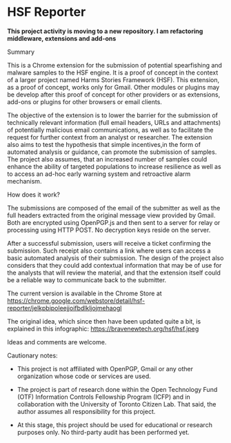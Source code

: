 # HSF Reporter

**This project activity is moving to a new repository. I am refactoring middleware, extensions and add-ons**

Summary

This is a Chrome extension for the submission of potential spearfishing and malware samples to the HSF engine. It is a proof of concept in the context of a larger project named Harms Stories Framework (HSF). This extension, as a proof of concept, works only for Gmail. Other modules or plugins may be develop after this proof of concept for other providers or as extensions, add-ons or plugins for other browsers or email clients.

The objective of the extension is to lower the barrier for the submission of technically relevant information (full email headers, URLs and attachments) of potentially malicious email communications, as well as to facilitate the request for further context from an analyst or researcher. The extension also aims to test the hypothesis that simple incentives,in the form of automated analysis or guidance, can promote the submission of samples. The project also assumes, that an increased number of samples could enhance the ability of targeted populations to increase resilience as well as to access an ad-hoc early warning system and retroactive alarm mechanism.

How does it work?

The submissions are composed of the email of the submitter as well as the full headers extracted from the original message view provided by Gmail. Both are encrypted using OpenPGP.js and then sent to a server for relay or processing using HTTP POST. No decryption keys reside on the server.

After a successful submission, users will receive a ticket confirming the submission. Such receipt also contains a link where users can access a basic automated analysis of their submission. The design of the project also considers that they could add contextual information that may be of use for the analysts that will review the material, and that the extension itself could be a reliable way to communicate back to the submitter.

The current version is available in the Chrome Store at https://chrome.google.com/webstore/detail/hsf-reporter/jelkpbipoleejjoifbdlkljojmehaogl

The original idea, which since then have been updated quite a bit, is explained in this infographic: https://bravenewtech.org/hsf/hsf.jpeg

Ideas and comments are welcome.

Cautionary notes:

- This project is not affiliated with OpenPGP, Gmail or any other organization whose code or services are used.

- The project is part of research done within the Open Technology Fund (OTF) Information Controls Fellowship Program (ICFP) and in collaboration with the University of Toronto Citizen Lab. That said, the author assumes all responsibility for this project.

- At this stage, this project should be used for educational or research purposes only. No third-party audit has been performed yet.
